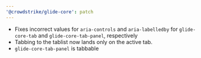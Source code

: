 ```yaml
---
'@crowdstrike/glide-core': patch
---
```


- Fixes incorrect values for `aria-controls` and `aria-labelledby` for `glide-core-tab` and `glide-core-tab-panel`, respectively
- Tabbing to the tablist now lands only on the active tab.
- `glide-core-tab-panel` is tabbable
